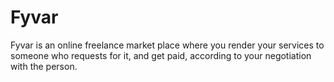 # Fyvar
Fyvar is an online freelance market place where you render your services to someone who requests for it, and get paid, according to your negotiation with the person. 
